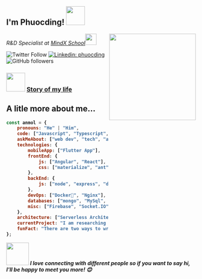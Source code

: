 <h2>I'm Phuocding! <img src="https://media.giphy.com/media/12oufCB0MyZ1Go/giphy.gif" width="50"></h2>
<img align='right' src="https://media.giphy.com/media/M9gbBd9nbDrOTu1Mqx/giphy.gif" width="230">
<p><em>R&D Specialist at <a href="http://www.mindx.edu.vn">MindX School</a><img src="https://media.giphy.com/media/WUlplcMpOCEmTGBtBW/giphy.gif" width="30"> 
</em></p>

![Twitter Follow](https://img.shields.io/twitter/follow/phuocding?label=Follow)
[![Linkedin: phuocding](https://img.shields.io/badge/-anmol-blue?style=flat-square&logo=Linkedin&logoColor=white&link=https://www.linkedin.com/in/phuocding/)](https://www.linkedin.com/in/phuocding/)
![GitHub followers](https://img.shields.io/github/followers/phuocding?label=Follow&style=social)

### <img src="https://media.giphy.com/media/VgCDAzcKvsR6OM0uWg/giphy.gif" width="50"> <span><b><a href="https://phuocding.gitlab.io" target="_blank">Story of my life</a><b><span>
    
## A litle more about me...

```javascript
const anmol = {
    pronouns: "He" | "Him",
    code: ["Javascript", "Typescript", "Dart", "Kotlin"],
    askMeAbout: ["web dev", "tech", "app dev", "teacher"],
    technologies: {
        mobileApp: ["Flutter App"],
        frontEnd: {
            js: ["Angular", "React"],
            css: ["materialize", "ant", "bootstrap"]
        },
        backEnd: {
            js: ["node", "express", "deno"]
        },
        devOps: ["Docker🐳", "Nginx"],
        databases: ["mongo", "MySql", "sqlite"],
        misc: ["Firebase", "Socket.IO"]
    },
    architecture: ["Serverless Architecture", "Progressive web applications", "Single page applications"],
    currentProject: "I am researching & developing about Tech Course in a coding school",
    funFact: "There are two ways to write error-free programs; only the third one works"
};
```

<img src="https://media.giphy.com/media/LnQjpWaON8nhr21vNW/giphy.gif" width="60"> <em><b>I love connecting with different people</b> so if you want to say <b>hi, I'll be happy to meet you more!</b> 😊</em>
